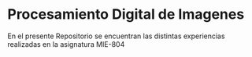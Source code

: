 # Procesamiento Digital de Imagenes
En el presente Repositorio se encuentran las distintas experiencias realizadas en la asignatura MIE-804
